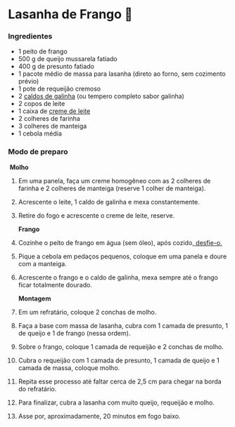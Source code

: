 ﻿# Lasanha de Frango :chicken:

### Ingredientes

- 1 peito de frango
- 500 g de queijo mussarela fatiado
- 400 g de presunto fatiado
- 1 pacote médio de massa para lasanha (direto ao forno, sem cozimento prévio)
- 1 pote de requeijão cremoso
- 2 [caldos de galinha](https://blog.tudogostoso.com.br/dicas-de-cozinha/caldos-caseiros/) (ou tempero completo sabor galinha)
- 2 copos de leite
- 1 caixa de [creme de leite](https://blog.tudogostoso.com.br/dicas-de-cozinha/creme-de-leite-fresco-caseiro-de-caixinha-e-mais/)
- 2 colheres de farinha
- 3 colheres de manteiga
- 1 cebola média

### Modo de preparo

​       **Molho**

1. Em uma panela, faça um creme homogêneo com as 2 colheres de farinha e 2 colheres de manteiga (reserve 1 colher de manteiga).

2. Acrescente o leite, 1 caldo de galinha e mexa constantemente.

3. Retire do fogo e acrescente o creme de leite, reserve.

   **Frango**

4. Cozinhe o peito de frango em água (sem óleo), após cozido,[ desfie-o.](https://blog.tudogostoso.com.br/dicas-de-cozinha/como-desfiar-frango-na-panela-de-pressao/)

5. Pique a cebola em pedaços pequenos, coloque em uma panela e doure com a manteiga.

6. Acrescente o frango e o caldo de galinha, mexa sempre até o frango ficar totalmente dourado.

   **Montagem**

7. Em um refratário, coloque 2 conchas de molho.

8. Faça a base com massa de lasanha, cubra com 1 camada de presunto, 1 de queijo e 1 de frango (nessa ordem).

9. Sobre o frango, coloque 1 camada de requeijão e 2 conchas de molho.

10. Cubra o requeijão com 1 camada de presunto, 1 camada de queijo e 1 camada de massa, coloque molho.

11. Repita esse processo até faltar cerca de 2,5 cm para chegar na borda do refratário.

12. Para finalizar, cubra a lasanha com muito queijo, requeijão e molho.

13. Asse por, aproximadamente, 20 minutos em fogo baixo.
